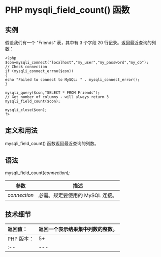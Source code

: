 # PHP mysqli_field_count() 函数



## 实例

假设我们有一个 "Friends" 表，其中有 3 个字段 20 行记录。返回最近查询的列数：

```
<?php
$con=mysqli_connect("localhost","my_user","my_password","my_db");
// Check connection
if (mysqli_connect_errno($con))
{
echo "Failed to connect to MySQL: " . mysqli_connect_error();
}

mysqli_query($con,"SELECT * FROM Friends");
// Get number of columns - will always return 3
mysqli_field_count($con);

mysqli_close($con);
?>
```

## 定义和用法

mysqli_field_count() 函数返回最近查询的列数。

## 语法

mysqli_field_count(_connection_)_;_

| 参数 | 描述 |
| --- | --- |
| _connection_ | 必需。规定要使用的 MySQL 连接。 |

## 技术细节

| 返回值： | 返回一个表示结果集中列数的整数。 |
| :-- | --- |
| PHP 版本： | 5+ |
| :-- | --- |

  